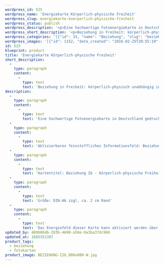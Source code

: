 ```yaml
---
wordpress_id: 525
wordpress_name: 'Energiekarte Körperlich-physische Freiheit'
wordpress_slug: energiekarte-koerperlich-physische-freiheit
wordpress_status: publish
wordpress_description: '<p>Eine hochwertige Fotoenergiekarte in Deutschland gedruckt und in Handarbeit laminiert.  Sie ist in Postkartengröße (DIN-A6) gut zu transportieren und kann auch auf den Körper aufgelegt werden.</p><p>Aktivierbares feinstoffliches Informationsfeld: Beziehung - Freiheit - Körperlich-Physisches - Wahrhaftigkeit - Realität: In Beziehung und körperlich-physisch in Freiheit sein. Das Energiefeld aus der Kartenreihe "Beziehung I: Kontakt in Freiheit" bietet Impulse zur Auflösung dieses scheinbaren Widerspruchs an.</p><p>Kartentitel: Beziehung Ib - Körperlich-physische Freiheit. Reihe: Beziehung I - Kontakt in Freiheit. Schwingung: Grün</p><p>Größe: DIN-A6 zzgl. ca. 2 cm Rand<br />Andere Formate sind individuell für Sie innerhalb weniger Tage herstellbar. Bitte kontaktieren Sie uns hierfür unter <a href="mailto:info@elvedenverlag.de">info@elvedenverlag.de</a>.</p><p><a href="https://my.feenbaum.de/anwendung-energiebilder-foto-laminiert/">Anwendungshinweise</a>      <a href="https://my.feenbaum.de/produktinformationen-fotokarten/">Produktinformationen</a></p><p>Das Energiefeld dieser Karte kann aktiviert werden über das bewusste Konzentrieren auf die gewünschten Aspekte von Freiheit in Beziehungen. Bitte beachten Sie, dass jeweils nur der Teil des Kartenenergiefeldes von Ihnen aktiviert werden kann, der für Sie jeweils stimmig ist. Fragen zur Energiefeldtechnik beantworten wir Ihnen gerne persönlich, in unseren Verlagsstunden und Kursen.</p>'
wordpress_short_description: '<p>Beziehung in Freiheit: körperlich-physisch unabhängig in Beziehungen sein</p>'
wordpress_categories: '[{"id": 33, "name": "Beziehung", "slug": "beziehung"}, {"id": 23, "name": "Fotokarten", "slug": "fotokarten"}]'
wordpress_images: '[{"id": 1152, "date_created": "2016-02-25T20:55:19", "date_created_gmt": "2016-02-25T18:55:19", "date_modified": "2016-02-25T20:55:19", "date_modified_gmt": "2016-02-25T18:55:19", "src": "https://my.feenbaum.de/wp-content/uploads/2016/02/BEZIEHUNG-IIb_800x800-W.jpg", "name": "BEZIEHUNG-IIb_800x800-W", "alt": ""}]'
id: 525
blueprint: product
title: 'Energiekarte Körperlich-physische Freiheit'
short_description:
  -
    type: paragraph
    content:
      -
        type: text
        text: 'Beziehung in Freiheit: körperlich-physisch unabhängig in Beziehungen sein'
description:
  -
    type: paragraph
    content:
      -
        type: text
        text: 'Eine hochwertige Fotoenergiekarte in Deutschland gedruckt und in Handarbeit laminiert.  Sie ist in Postkartengröße (DIN-A6) gut zu transportieren und kann auch auf den Körper aufgelegt werden.'
  -
    type: paragraph
    content:
      -
        type: text
        text: 'Aktivierbares feinstoffliches Informationsfeld: Beziehung - Freiheit - Körperlich-Physisches - Wahrhaftigkeit - Realität: In Beziehung und körperlich-physisch in Freiheit sein. Das Energiefeld aus der Kartenreihe "Beziehung I: Kontakt in Freiheit" bietet Impulse zur Auflösung dieses scheinbaren Widerspruchs an.'
  -
    type: paragraph
    content:
      -
        type: text
        text: 'Kartentitel: Beziehung Ib - Körperlich-physische Freiheit. Reihe: Beziehung I - Kontakt in Freiheit. Schwingung: Grün'
  -
    type: paragraph
    content:
      -
        type: text
        text: 'Größe: DIN-A6 zzgl. ca. 2 cm Rand'
  -
    type: paragraph
    content:
      -
        type: text
        text: 'Das Energiefeld dieser Karte kann aktiviert werden über das bewusste Konzentrieren auf die gewünschten Aspekte von Freiheit in Beziehungen. Bitte beachten Sie, dass jeweils nur der Teil des Kartenenergiefeldes von Ihnen aktiviert werden kann, der für Sie jeweils stimmig ist. Fragen zur Energiefeldtechnik beantworten wir Ihnen gerne persönlich, in unseren Verlagsstunden und Kursen.'
updated_by: 489b06db-283b-4690-a50e-8a3ba37dc968
updated_at: 1685351307
product_tags:
  - beziehung
  - fotokarten
product_image: BEZIEHUNG-IIb_800x800-W.jpg
---
```

